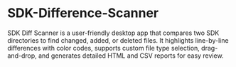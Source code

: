 # SDK-Difference-Scanner
SDK Diff Scanner is a user-friendly desktop app that compares two SDK directories to find changed, added, or deleted files. It highlights line-by-line differences with color codes, supports custom file type selection, drag-and-drop, and generates detailed HTML and CSV reports for easy review.
